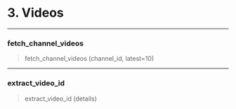# 3. Videos


<!-- WARNING: THIS FILE WAS AUTOGENERATED! DO NOT EDIT! -->

------------------------------------------------------------------------

### fetch_channel_videos

>  fetch_channel_videos (channel_id, latest=10)

------------------------------------------------------------------------

### extract_video_id

>  extract_video_id (details)

